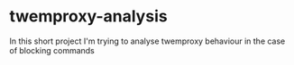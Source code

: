 # twemproxy-analysis
In this short project I'm trying to analyse twemproxy behaviour in the case of blocking commands
